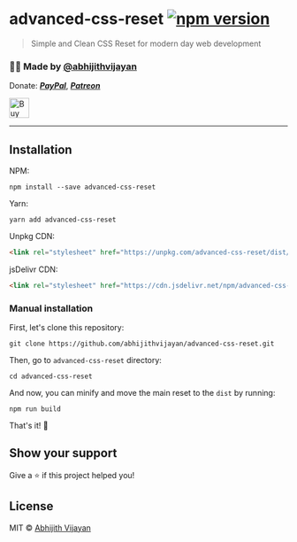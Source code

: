 # advanced-css-reset [![npm version](https://img.shields.io/npm/v/advanced-css-reset)](https://www.npmjs.com/package/advanced-css-reset)

> Simple and Clean CSS Reset for modern day web development

<h3>🙋‍♂️ Made by <a href="https://twitter.com/_abhijithv">@abhijithvijayan</a></h3>
<p>
  Donate:
  <a href="https://www.paypal.me/iamabhijithvijayan" target='_blank'><i><b>PayPal</b></i></a>,
  <a href="https://www.patreon.com/abhijithvijayan" target='_blank'><i><b>Patreon</b></i></a>
</p>
<p>
  <a href='https://www.buymeacoffee.com/abhijithvijayan' target='_blank'>
    <img height='36' style='border:0px;height:36px;' src='https://bmc-cdn.nyc3.digitaloceanspaces.com/BMC-button-images/custom_images/orange_img.png' border='0' alt='Buy Me a Coffee' />
  </a>
</p>
<hr />

## Installation

NPM:

```console
npm install --save advanced-css-reset
```

Yarn:

```console
yarn add advanced-css-reset
```

Unpkg CDN:

```html
<link rel="stylesheet" href="https://unpkg.com/advanced-css-reset/dist/reset.min.css" />
```

jsDelivr CDN:

```html
<link rel="stylesheet" href="https://cdn.jsdelivr.net/npm/advanced-css-reset/dist/reset.min.css" />
```

### Manual installation

First, let's clone this repository:

```console
git clone https://github.com/abhijithvijayan/advanced-css-reset.git
```

Then, go to `advanced-css-reset` directory:

```console
cd advanced-css-reset
```

And now, you can minify and move the main reset to the `dist` by running:

```console
npm run build
```

That's it! 🎉

## Show your support

Give a ⭐️ if this project helped you!

## License

MIT © [Abhijith Vijayan](https://abhijithvijayan.in)
